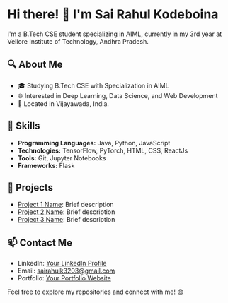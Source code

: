 # Hi there! 👋 I'm Sai Rahul Kodeboina

I'm a B.Tech CSE student specializing in AIML, currently in my 3rd year at Vellore Institute of Technology, Andhra Pradesh.

## 🔍 About Me

- 🎓 Studying B.Tech CSE with Specialization in AIML
- 🌐 Interested in Deep Learning, Data Science, and Web Development
- 📍 Located in Vijayawada, India.

## 🚀 Skills

- **Programming Languages:** Java, Python, JavaScript
- **Technologies:** TensorFlow, PyTorch, HTML, CSS, ReactJs
- **Tools:** Git, Jupyter Notebooks
- **Frameworks:** Flask

## 🌱 Projects

- [Project 1 Name](link-to-project1): Brief description
- [Project 2 Name](link-to-project2): Brief description
- [Project 3 Name](link-to-project3): Brief description

## 📫 Contact Me

- LinkedIn: [Your LinkedIn Profile](link-to-linkedin)
- Email: sairahulk3203@gmail.com
- Portfolio: [Your Portfolio Website](link-to-portfolio)

Feel free to explore my repositories and connect with me! 😊

<!--
**SaiRahul12/SaiRahul12** is a ✨ _special_ ✨ repository because its `README.md` (this file) appears on your GitHub profile.

Here are some ideas to get you started:

- 🔭 I’m currently working on ...
- 🌱 I’m currently learning ...
- 👯 I’m looking to collaborate on ...
- 🤔 I’m looking for help with ...
- 💬 Ask me about ...
- 📫 How to reach me: ...
- 😄 Pronouns: ...
- ⚡ Fun fact: ...
-->
